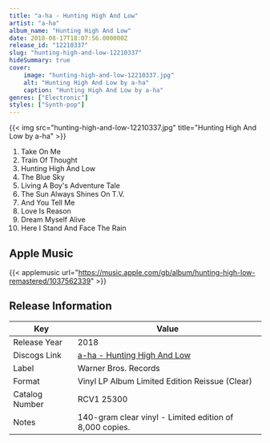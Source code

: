 ```yaml
---
title: "a-ha - Hunting High And Low"
artist: "a-ha"
album_name: "Hunting High And Low"
date: 2018-08-17T18:07:56.000000Z
release_id: "12210337"
slug: "hunting-high-and-low-12210337"
hideSummary: true
cover:
    image: "hunting-high-and-low-12210337.jpg"
    alt: "Hunting High And Low by a-ha"
    caption: "Hunting High And Low by a-ha"
genres: ["Electronic"]
styles: ["Synth-pop"]
---
```


{{< img src="hunting-high-and-low-12210337.jpg" title="Hunting High And Low by a-ha" >}}

<!-- section break -->

1. Take On Me
2. Train Of Thought
3. Hunting High And Low
4. The Blue Sky
5. Living A Boy's Adventure Tale
6. The Sun Always Shines On T.V.
7. And You Tell Me
8. Love Is Reason
9. Dream Myself Alive
10. Here I Stand And Face The Rain

<!-- section break -->




## Apple Music
{{< applemusic url="https://music.apple.com/gb/album/hunting-high-low-remastered/1037562339" >}}






## Release Information
|  Key           | Value                                                |
| ---------------| ---------------------------------------------------- |
| Release Year   | 2018                                   |
| Discogs Link   | [a-ha - Hunting High And Low](https://www.discogs.com/release/12210337-a-ha-Hunting-High-And-Low) |
| Label          | Warner Bros. Records |
| Format         | Vinyl LP Album Limited Edition Reissue (Clear) |
| Catalog Number | RCV1 25300 |
| Notes | 140-gram clear vinyl - Limited edition of 8,000 copies. |
